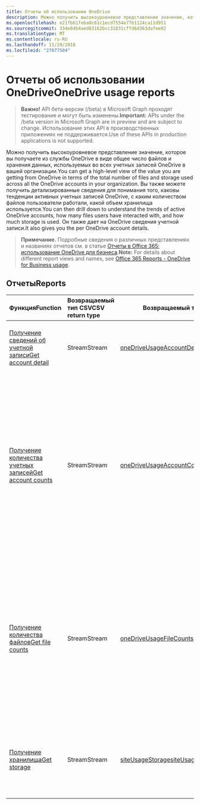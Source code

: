 ```yaml
---
title: Отчеты об использовании OneDrive
description: Можно получить высокоуровневое представление значение, которое вы получаете из службы OneDrive в виде общее число файлов и хранения данных, используемых во всех учетных записей OneDrive в вашей организации. Вы также можете получить детализированные сведения для понимания того, каковы тенденции активных учетных записей OneDrive, с каким количеством файлов пользователи работали, какой объем хранилища используется. Он также дает на OneDrive сведения учетной записи.
ms.openlocfilehash: e21fbb1feba0c61c1ecd7554e77b1124ca11d951
ms.sourcegitcommit: 334e84b4aed63162bcc31831cffd6d363dafee02
ms.translationtype: MT
ms.contentlocale: ru-RU
ms.lasthandoff: 11/29/2018
ms.locfileid: "27077504"
---
```

# <a name="onedrive-usage-reports"></a><span data-ttu-id="67d99-105">Отчеты об использовании OneDrive</span><span class="sxs-lookup"><span data-stu-id="67d99-105">OneDrive usage reports</span></span>

> <span data-ttu-id="67d99-106">**Важно!** API бета-версии (/beta) в Microsoft Graph проходят тестирование и могут быть изменены.</span><span class="sxs-lookup"><span data-stu-id="67d99-106">**Important:** APIs under the /beta version in Microsoft Graph are in preview and are subject to change.</span></span> <span data-ttu-id="67d99-107">Использование этих API в производственных приложениях не поддерживается.</span><span class="sxs-lookup"><span data-stu-id="67d99-107">Use of these APIs in production applications is not supported.</span></span>

<span data-ttu-id="67d99-108">Можно получить высокоуровневое представление значение, которое вы получаете из службы OneDrive в виде общее число файлов и хранения данных, используемых во всех учетных записей OneDrive в вашей организации.</span><span class="sxs-lookup"><span data-stu-id="67d99-108">You can get a high-level view of the value you are getting from OneDrive in terms of the total number of files and storage used across all the OneDrive accounts in your organization.</span></span> <span data-ttu-id="67d99-109">Вы также можете получить детализированные сведения для понимания того, каковы тенденции активных учетных записей OneDrive, с каким количеством файлов пользователи работали, какой объем хранилища используется.</span><span class="sxs-lookup"><span data-stu-id="67d99-109">You can then drill down to understand the trends of active OneDrive accounts, how many files users have interacted with, and how much storage is used.</span></span> <span data-ttu-id="67d99-110">Он также дает на OneDrive сведения учетной записи.</span><span class="sxs-lookup"><span data-stu-id="67d99-110">It also gives you the per OneDrive account details.</span></span>

> <span data-ttu-id="67d99-111">**Примечание.** Подробные сведения о различных представлениях и названиях отчетов см. в статье [Отчеты в Office 365: использование OneDrive для бизнеса](https://support.office.com/client/OneDrive-for-Business-usage-0de3b312-c4e8-4e4b-a02d-32b2f726a680).</span><span class="sxs-lookup"><span data-stu-id="67d99-111">**Note:** For details about different report views and names, see [Office 365 Reports - OneDrive for Business usage](https://support.office.com/client/OneDrive-for-Business-usage-0de3b312-c4e8-4e4b-a02d-32b2f726a680).</span></span>

## <a name="reports"></a><span data-ttu-id="67d99-112">Отчеты</span><span class="sxs-lookup"><span data-stu-id="67d99-112">Reports</span></span>

| <span data-ttu-id="67d99-113">Функция</span><span class="sxs-lookup"><span data-stu-id="67d99-113">Function</span></span>                                 | <span data-ttu-id="67d99-114">Возвращаемый тип CSV</span><span class="sxs-lookup"><span data-stu-id="67d99-114">CSV return type</span></span> | <span data-ttu-id="67d99-115">Возвращаемый тип JSON</span><span class="sxs-lookup"><span data-stu-id="67d99-115">JSON return type</span></span>                         | <span data-ttu-id="67d99-116">Описание</span><span class="sxs-lookup"><span data-stu-id="67d99-116">Description</span></span>                              |
| :--------------------------------------- | :-------------- | ---------------------------------------- | ---------------------------------------- |
| [<span data-ttu-id="67d99-117">Получение сведений об учетной записи</span><span class="sxs-lookup"><span data-stu-id="67d99-117">Get account detail</span></span>](../api/reportroot-getonedriveusageaccountdetail.md) | <span data-ttu-id="67d99-118">Stream</span><span class="sxs-lookup"><span data-stu-id="67d99-118">Stream</span></span>          | [<span data-ttu-id="67d99-119">oneDriveUsageAccountDetail</span><span class="sxs-lookup"><span data-stu-id="67d99-119">oneDriveUsageAccountDetail</span></span>](../resources/onedriveusageaccountdetail.md) | <span data-ttu-id="67d99-120">Получите сведения об использовании OneDrive с разбивкой по учетным записям.</span><span class="sxs-lookup"><span data-stu-id="67d99-120">Get details about OneDrive usage by account.</span></span> |
| [<span data-ttu-id="67d99-121">Получение количества учетных записей</span><span class="sxs-lookup"><span data-stu-id="67d99-121">Get account counts</span></span>](../api/reportroot-getonedriveusageaccountcounts.md) | <span data-ttu-id="67d99-122">Stream</span><span class="sxs-lookup"><span data-stu-id="67d99-122">Stream</span></span>          | [<span data-ttu-id="67d99-123">oneDriveUsageAccountCounts</span><span class="sxs-lookup"><span data-stu-id="67d99-123">oneDriveUsageAccountCounts</span></span>](../resources/onedriveusageaccountcounts.md) | <span data-ttu-id="67d99-124">Отслеживайте, как меняется количество активных сайтов OneDrive для бизнеса.</span><span class="sxs-lookup"><span data-stu-id="67d99-124">Get the trend in the number of active OneDrive for Business sites.</span></span> <span data-ttu-id="67d99-125">Активным считается сайт, на котором пользователи просматривали, изменяли, добавляли, скачивали, синхронизировали файлы или делились ими.</span><span class="sxs-lookup"><span data-stu-id="67d99-125">Any site on which users viewed, modified, uploaded, downloaded, shared, or synced files is considered an active site.</span></span> |
| [<span data-ttu-id="67d99-126">Получение количества файлов</span><span class="sxs-lookup"><span data-stu-id="67d99-126">Get file counts</span></span>](../api/reportroot-getonedriveusagefilecounts.md) | <span data-ttu-id="67d99-127">Stream</span><span class="sxs-lookup"><span data-stu-id="67d99-127">Stream</span></span>          | [<span data-ttu-id="67d99-128">oneDriveUsageFileCounts</span><span class="sxs-lookup"><span data-stu-id="67d99-128">oneDriveUsageFileCounts</span></span>](../resources/onedriveusagefilecounts.md) | <span data-ttu-id="67d99-129">Получение общего количества файлов на всех сайтах и количества активных файлов.</span><span class="sxs-lookup"><span data-stu-id="67d99-129">Get the total number of files across all sites and how many are active files.</span></span> <span data-ttu-id="67d99-130">Файл считается активным, если он был сохранен, синхронизирован, изменен в указанный период или им поделились в указанный период.</span><span class="sxs-lookup"><span data-stu-id="67d99-130">A file is considered active if it has been saved, synced, modified, or shared within the specified time period.</span></span> |
| [<span data-ttu-id="67d99-131">Получение хранилища</span><span class="sxs-lookup"><span data-stu-id="67d99-131">Get storage</span></span>](../api/reportroot-getonedriveusagestorage.md) | <span data-ttu-id="67d99-132">Stream</span><span class="sxs-lookup"><span data-stu-id="67d99-132">Stream</span></span>          | [<span data-ttu-id="67d99-133">siteUsageStorage</span><span class="sxs-lookup"><span data-stu-id="67d99-133">siteUsageStorage</span></span>](../resources/siteusagestorage.md) | <span data-ttu-id="67d99-134">Получение сведений о том, как меняется используемый объем хранилища в OneDrive для бизнеса.</span><span class="sxs-lookup"><span data-stu-id="67d99-134">Get the trend on the amount of storage you are using in OneDrive for Business.</span></span> |
